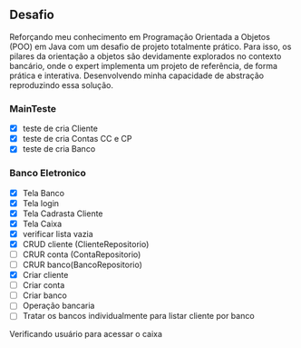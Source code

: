 ## Desafio

Reforçando meu conhecimento em Programação Orientada a Objetos (POO) em Java com um desafio 
de projeto totalmente prático. 
Para isso, os pilares da orientação a objetos são devidamente explorados no contexto bancário, onde o expert implementa um projeto de referência, de forma
prática e interativa.
Desenvolvendo minha capacidade de abstração reproduzindo essa solução. 

### MainTeste
- [x] teste de cria Cliente
- [x] teste de cria Contas CC e CP
- [x] teste de cria Banco

### Banco Eletronico
- [x] Tela Banco
- [x] Tela login
- [x] Tela Cadrasta Cliente
- [x] Tela Caixa
- [x] verificar lista vazia
- [x] CRUD cliente (ClienteRepositorio)
- [ ] CRUR conta (ContaRepositorio)
- [ ] CRUR banco(BancoRepositorio)
- [x] Criar cliente
- [ ] Criar conta
- [ ] Criar banco
- [ ] Operação bancaria
- [ ] Tratar os bancos individualmente para listar cliente por banco
 
Verificando usuário para acessar o caixa